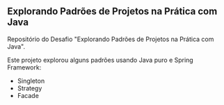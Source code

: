 ## Explorando Padrões de Projetos na Prática com Java

Repositório do Desafio "Explorando Padrões de Projetos na Prática com Java". 

Este projeto explorou alguns padrões usando Java puro e Spring Framework:
- Singleton
- Strategy
- Facade

